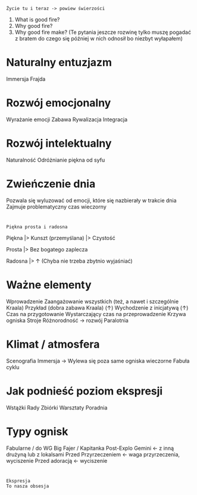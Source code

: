 	Życie tu i teraz -> powiew świerzości

1. What is good fire?
2. Why good fire?
3. Why good fire make?
\(Te pytania jeszcze rozwinę tylko muszę pogadać z bratem do czego się później w nich odnosił bo niezbyt wyłapałem\)


# Naturalny entuzjazm
Immersja
Frajda

# Rozwój emocjonalny
Wyrażanie emocji
Zabawa
Rywalizacja
Integracja

# Rozwój intelektualny
Naturalność
Odróżnianie piękna od syfu

# Zwieńczenie dnia
Pozwala się wyluzować od emocji, które się nazbierały w trakcie dnia
Zajmuje problematyczny czas wieczorny



#


	Piękna prosta i radosna
Piękna
 |> Kunszt \(przemyślana\)
 |> Czystość

Prosta
 |> Bez bogatego zaplecza

Radosna
 |> ↑ \(Chyba nie trzeba zbytnio wyjaśniać\)

# Ważne elementy
Wprowadzenie
Zaangażowanie wszystkich \(też, a nawet i szczególnie Kraala\)
Przykład \(dobra zabawa Kraala\) \(↑\)
Wychodzenie z inicjatywą \(↑\)
Czas na przygotowanie
Wystarczający czas na przeprowadzenie
Krzywa ogniska
Stroje
Różnorodność -> rozwój
Paralotnia

# Klimat / atmosfera
Scenografia
Immersja -> Wylewa się poza same ogniska wieczorne
Fabuła cyklu


# Jak podnieść poziom ekspresji
Wstążki
Rady
Zbiórki
Warsztaty
Poradnia


# Typy ognisk
Fabularne / do WG
Big Fajer / Kapitanka
Post-Explo
Gemini <- z inną drużyną lub z lokalsami
Przed Przyrzeczeniem <- waga przyrzeczenia, wyciszenie
Przed adoracją <- wyciszenie

#

	Ekspresja
	To nasza obsesja
